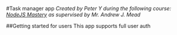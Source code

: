 #Task manager app
<em> Created by Peter Y during the following course: <a href ="https://www.udemy.com/the-complete-nodejs-developer-course-2/">
NodeJS Mastery</a> as supervised by Mr. Andrew J. Mead </em>

##Getting started for users
This app supports full user auth
